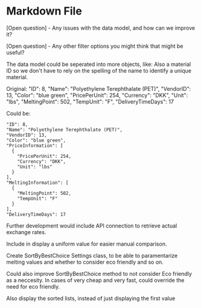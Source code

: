﻿# Markdown File

[Open question] - Any issues with the data model, and how can we improve it? 

[Open question] - Any other filter options you might think that might be useful?  

The data model could be seperated into more objects, like:
Also a material ID so we don't have to rely on the spelling of the name to identify 
a unique material.

Original:
      "ID": 8,
      "Name": "Polyethylene Terephthalate (PET)",
      "VendorID": 13,
      "Color": "blue green",
      "PricePerUnit": 254,
      "Currency": "DKK",
      "Unit": "lbs",
      "MeltingPoint": 502,
      "TempUnit": "F",
      "DeliveryTimeDays": 17

Could be:

    "ID": 8,
    "Name": "Polyethylene Terephthalate (PET)",
    "VendorID": 13,
    "Color": "blue green",
    "PriceInformation": [
      {
        "PricePerUnit": 254,
        "Currency": "DKK",
        "Unit": "lbs"
      }
    ],
    "MeltingInformation": [
      {
        "MeltingPoint": 502,
        "TempUnit": "F"
      }
    ],
    "DeliveryTimeDays": 17


Further development would include API connection to retrieve actual exchange rates.

Include in display a uniform value for easier manual comparison.

Create SortByBestChoice Settings class, to be able to paramentarize melting values
and whether to consider eco friendly and so on.

Could also improve SortByBestChoice method to not consider Eco friendly as a neccesity.
In cases of very cheap and very fast, could override the need for eco friendly.

Also display the sorted lists, instead of just displaying the first value



        

 